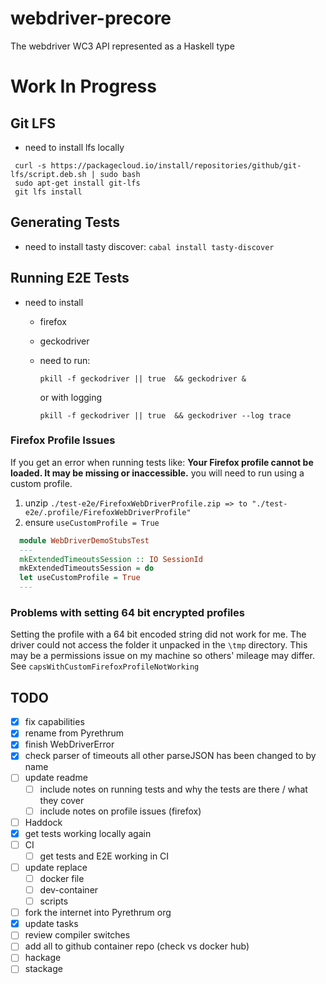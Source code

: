 # webdriver-precore

The webdriver WC3 API represented as a Haskell type

# Work In Progress

## Git LFS
  - need to install lfs locally
   ```
    curl -s https://packagecloud.io/install/repositories/github/git-lfs/script.deb.sh | sudo bash
    sudo apt-get install git-lfs
    git lfs install
  ```

## Generating Tests
   - need to install tasty discover: ``cabal install tasty-discover``
  
## Running E2E Tests
- need to install
  - firefox
  - geckodriver
 
  - need to run:

    ``pkill -f geckodriver || true  && geckodriver &``

    or with logging

    ``pkill -f geckodriver || true  && geckodriver --log trace``

### Firefox Profile Issues

If you get an error when running tests like: **Your Firefox profile cannot be loaded. It may be missing or inaccessible.** you will need to run using a custom profile.

1. unzip `./test-e2e/FirefoxWebDriverProfile.zip => to "./test-e2e/.profile/FirefoxWebDriverProfile"`
2. ensure `useCustomProfile = True`

  ```haskell
    module WebDriverDemoStubsTest
    --- 
    mkExtendedTimeoutsSession :: IO SessionId
    mkExtendedTimeoutsSession = do
    let useCustomProfile = True
    ---
  ```

### Problems with setting 64 bit encrypted profiles

Setting the profile with a 64 bit encoded string did not work for me. The driver could not access the folder it unpacked in the `\tmp` directory. This may be a permissions issue on my machine so others' mileage may differ. See ``capsWithCustomFirefoxProfileNotWorking``
  


## TODO

- [x] fix capabilities
- [x] rename from Pyrethrum
- [x] finish WebDriverError
- [x] check parser of timeouts all other parseJSON has been changed to by name
- [ ] update readme
  - [ ] include notes on running tests and why the tests are there / what they cover
  - [ ] include notes on profile issues (firefox)
- [ ] Haddock
- [x] get tests working locally again
- [ ] CI
  - [ ] get tests and E2E working in CI
- [ ] update replace
  - [ ] docker file
  - [ ] dev-container
  - [ ] scripts
- [ ] fork the internet into Pyrethrum org
- [x] update tasks
- [ ] review compiler switches
- [ ] add all to github container repo (check vs docker hub)
- [ ] hackage
- [ ] stackage
